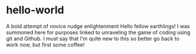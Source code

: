 # hello-world
A bold attempt of novice nudge enlightenment 
Hello fellow earthlings! 
I was summoned here for purposes linked to unraveling the game of coding using git and Github. I must say that I'm quite new to this so better go back to work now, but first some coffee! 
